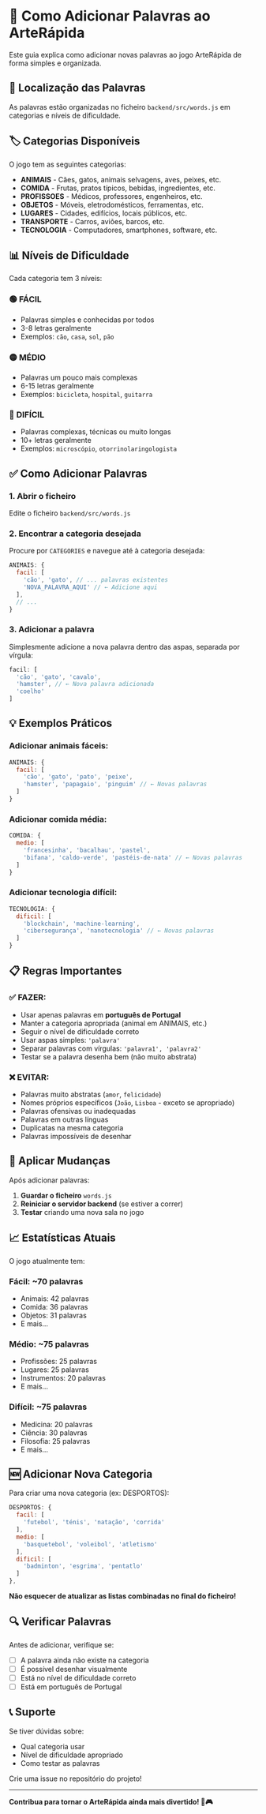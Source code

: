 # 📝 Como Adicionar Palavras ao ArteRápida

Este guia explica como adicionar novas palavras ao jogo ArteRápida de forma simples e organizada.

## 📁 Localização das Palavras

As palavras estão organizadas no ficheiro `backend/src/words.js` em categorias e níveis de dificuldade.

## 🏷️ Categorias Disponíveis

O jogo tem as seguintes categorias:

- **ANIMAIS** - Cães, gatos, animais selvagens, aves, peixes, etc.
- **COMIDA** - Frutas, pratos típicos, bebidas, ingredientes, etc.
- **PROFISSOES** - Médicos, professores, engenheiros, etc.
- **OBJETOS** - Móveis, eletrodomésticos, ferramentas, etc.
- **LUGARES** - Cidades, edifícios, locais públicos, etc.
- **TRANSPORTE** - Carros, aviões, barcos, etc.
- **TECNOLOGIA** - Computadores, smartphones, software, etc.

## 📊 Níveis de Dificuldade

Cada categoria tem 3 níveis:

### 🟢 **FÁCIL**
- Palavras simples e conhecidas por todos
- 3-8 letras geralmente
- Exemplos: `cão`, `casa`, `sol`, `pão`

### 🟡 **MÉDIO**
- Palavras um pouco mais complexas
- 6-15 letras geralmente
- Exemplos: `bicicleta`, `hospital`, `guitarra`

### 🔴 **DIFÍCIL**
- Palavras complexas, técnicas ou muito longas
- 10+ letras geralmente
- Exemplos: `microscópio`, `otorrinolaringologista`

## ✅ Como Adicionar Palavras

### 1. Abrir o ficheiro
Edite o ficheiro `backend/src/words.js`

### 2. Encontrar a categoria desejada
Procure por `CATEGORIES` e navegue até à categoria desejada:

```javascript
ANIMAIS: {
  facil: [
    'cão', 'gato', // ... palavras existentes
    'NOVA_PALAVRA_AQUI' // ← Adicione aqui
  ],
  // ...
}
```

### 3. Adicionar a palavra
Simplesmente adicione a nova palavra dentro das aspas, separada por vírgula:

```javascript
facil: [
  'cão', 'gato', 'cavalo',
  'hamster', // ← Nova palavra adicionada
  'coelho'
]
```

## 💡 Exemplos Práticos

### Adicionar animais fáceis:
```javascript
ANIMAIS: {
  facil: [
    'cão', 'gato', 'pato', 'peixe',
    'hamster', 'papagaio', 'pinguim' // ← Novas palavras
  ]
}
```

### Adicionar comida média:
```javascript
COMIDA: {
  medio: [
    'francesinha', 'bacalhau', 'pastel',
    'bifana', 'caldo-verde', 'pastéis-de-nata' // ← Novas palavras
  ]
}
```

### Adicionar tecnologia difícil:
```javascript
TECNOLOGIA: {
  dificil: [
    'blockchain', 'machine-learning',
    'cibersegurança', 'nanotecnologia' // ← Novas palavras
  ]
}
```

## 📋 Regras Importantes

### ✅ **FAZER:**
- Usar apenas palavras em **português de Portugal**
- Manter a categoria apropriada (animal em ANIMAIS, etc.)
- Seguir o nível de dificuldade correto
- Usar aspas simples: `'palavra'`
- Separar palavras com vírgulas: `'palavra1', 'palavra2'`
- Testar se a palavra desenha bem (não muito abstrata)

### ❌ **EVITAR:**
- Palavras muito abstratas (`amor`, `felicidade`)
- Nomes próprios específicos (`João`, `Lisboa` - exceto se apropriado)
- Palavras ofensivas ou inadequadas
- Palavras em outras línguas
- Duplicatas na mesma categoria
- Palavras impossíveis de desenhar

## 🔄 Aplicar Mudanças

Após adicionar palavras:

1. **Guardar o ficheiro** `words.js`
2. **Reiniciar o servidor backend** (se estiver a correr)
3. **Testar** criando uma nova sala no jogo

## 📈 Estatísticas Atuais

O jogo atualmente tem:

### Fácil: ~70 palavras
- Animais: 42 palavras
- Comida: 36 palavras  
- Objetos: 31 palavras
- E mais...

### Médio: ~75 palavras
- Profissões: 25 palavras
- Lugares: 25 palavras
- Instrumentos: 20 palavras
- E mais...

### Difícil: ~75 palavras
- Medicina: 20 palavras
- Ciência: 30 palavras
- Filosofia: 25 palavras
- E mais...

## 🆕 Adicionar Nova Categoria

Para criar uma nova categoria (ex: DESPORTOS):

```javascript
DESPORTOS: {
  facil: [
    'futebol', 'ténis', 'natação', 'corrida'
  ],
  medio: [
    'basquetebol', 'voleibol', 'atletismo'
  ],
  dificil: [
    'badminton', 'esgrima', 'pentatlo'
  ]
},
```

**Não esquecer de atualizar as listas combinadas no final do ficheiro!**

## 🔍 Verificar Palavras

Antes de adicionar, verifique se:
- [ ] A palavra ainda não existe na categoria
- [ ] É possível desenhar visualmente
- [ ] Está no nível de dificuldade correto
- [ ] Está em português de Portugal

## 📞 Suporte

Se tiver dúvidas sobre:
- Qual categoria usar
- Nível de dificuldade apropriado  
- Como testar as palavras

Crie uma issue no repositório do projeto!

---

**Contribua para tornar o ArteRápida ainda mais divertido! 🎨🎮** 
